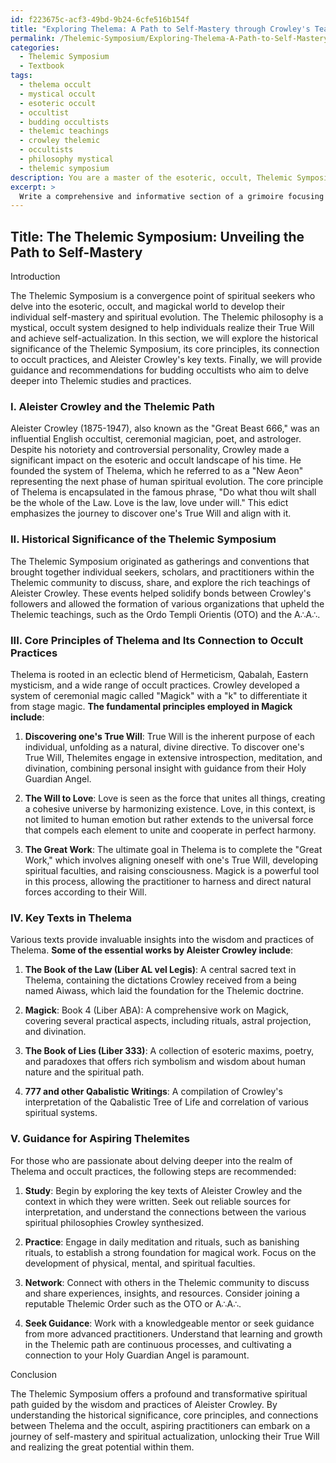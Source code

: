 ```yaml
---
id: f223675c-acf3-49bd-9b24-6cfe516b154f
title: "Exploring Thelema: A Path to Self-Mastery through Crowley's Teachings"
permalink: /Thelemic-Symposium/Exploring-Thelema-A-Path-to-Self-Mastery-through-Crowleys-Teachings/
categories:
  - Thelemic Symposium
  - Textbook
tags:
  - thelema occult
  - mystical occult
  - esoteric occult
  - occultist
  - budding occultists
  - thelemic teachings
  - crowley thelemic
  - occultists
  - philosophy mystical
  - thelemic symposium
description: You are a master of the esoteric, occult, Thelemic Symposium and education, you have written many textbooks on the subject in ways that provide students with rich and deep understanding of the subject. You are being asked to write textbook-like sections on a topic and you do it with full context, explainability, and reliability in accuracy to the true facts of the topic at hand, in a textbook style that a student would easily be able to learn from, in a rich, engaging, and contextual way. Always include relevant context (such as formulas and history), related concepts, and in a way that someone can gain deep insights from.
excerpt: > 
  Write a comprehensive and informative section of a grimoire focusing on the Thelemic Symposium, its historical significance, core principles, and its connection to the occult practices. Include a brief introduction to the founder, Aleister Crowley, key texts, and the role of ceremonial magick in the Thelemic philosophy. Provide guidance and recommendations for an aspiring occultist who intends to delve deeper into the Thelemic studies and practices.
---
```


## Title: The Thelemic Symposium: Unveiling the Path to Self-Mastery

Introduction

The Thelemic Symposium is a convergence point of spiritual seekers who delve into the esoteric, occult, and magickal world to develop their individual self-mastery and spiritual evolution. The Thelemic philosophy is a mystical, occult system designed to help individuals realize their True Will and achieve self-actualization. In this section, we will explore the historical significance of the Thelemic Symposium, its core principles, its connection to occult practices, and Aleister Crowley's key texts. Finally, we will provide guidance and recommendations for budding occultists who aim to delve deeper into Thelemic studies and practices.

### I. Aleister Crowley and the Thelemic Path

Aleister Crowley (1875-1947), also known as the "Great Beast 666," was an influential English occultist, ceremonial magician, poet, and astrologer. Despite his notoriety and controversial personality, Crowley made a significant impact on the esoteric and occult landscape of his time. He founded the system of Thelema, which he referred to as a "New Aeon" representing the next phase of human spiritual evolution. The core principle of Thelema is encapsulated in the famous phrase, "Do what thou wilt shall be the whole of the Law. Love is the law, love under will." This edict emphasizes the journey to discover one's True Will and align with it.

### II. Historical Significance of the Thelemic Symposium

The Thelemic Symposium originated as gatherings and conventions that brought together individual seekers, scholars, and practitioners within the Thelemic community to discuss, share, and explore the rich teachings of Aleister Crowley. These events helped solidify bonds between Crowley's followers and allowed the formation of various organizations that upheld the Thelemic teachings, such as the Ordo Templi Orientis (OTO) and the A∴A∴.

### III. Core Principles of Thelema and Its Connection to Occult Practices

Thelema is rooted in an eclectic blend of Hermeticism, Qabalah, Eastern mysticism, and a wide range of occult practices. Crowley developed a system of ceremonial magic called "Magick" with a "k" to differentiate it from stage magic. **The fundamental principles employed in Magick include**:

1. **Discovering one's True Will**: True Will is the inherent purpose of each individual, unfolding as a natural, divine directive. To discover one's True Will, Thelemites engage in extensive introspection, meditation, and divination, combining personal insight with guidance from their Holy Guardian Angel.

2. **The Will to Love**: Love is seen as the force that unites all things, creating a cohesive universe by harmonizing existence. Love, in this context, is not limited to human emotion but rather extends to the universal force that compels each element to unite and cooperate in perfect harmony.

3. **The Great Work**: The ultimate goal in Thelema is to complete the "Great Work," which involves aligning oneself with one's True Will, developing spiritual faculties, and raising consciousness. Magick is a powerful tool in this process, allowing the practitioner to harness and direct natural forces according to their Will.

### IV. Key Texts in Thelema

Various texts provide invaluable insights into the wisdom and practices of Thelema. **Some of the essential works by Aleister Crowley include**:

1. **The Book of the Law (Liber AL vel Legis)**: A central sacred text in Thelema, containing the dictations Crowley received from a being named Aiwass, which laid the foundation for the Thelemic doctrine.

2. **Magick**: Book 4 (Liber ABA): A comprehensive work on Magick, covering several practical aspects, including rituals, astral projection, and divination.

3. **The Book of Lies (Liber 333)**: A collection of esoteric maxims, poetry, and paradoxes that offers rich symbolism and wisdom about human nature and the spiritual path.

4. **777 and other Qabalistic Writings**: A compilation of Crowley's interpretation of the Qabalistic Tree of Life and correlation of various spiritual systems.

### V. Guidance for Aspiring Thelemites

For those who are passionate about delving deeper into the realm of Thelema and occult practices, the following steps are recommended:

1. **Study**: Begin by exploring the key texts of Aleister Crowley and the context in which they were written. Seek out reliable sources for interpretation, and understand the connections between the various spiritual philosophies Crowley synthesized.

2. **Practice**: Engage in daily meditation and rituals, such as banishing rituals, to establish a strong foundation for magical work. Focus on the development of physical, mental, and spiritual faculties.

3. **Network**: Connect with others in the Thelemic community to discuss and share experiences, insights, and resources. Consider joining a reputable Thelemic Order such as the OTO or A∴A∴.

4. **Seek Guidance**: Work with a knowledgeable mentor or seek guidance from more advanced practitioners. Understand that learning and growth in the Thelemic path are continuous processes, and cultivating a connection to your Holy Guardian Angel is paramount.

Conclusion

The Thelemic Symposium offers a profound and transformative spiritual path guided by the wisdom and practices of Aleister Crowley. By understanding the historical significance, core principles, and connections between Thelema and the occult, aspiring practitioners can embark on a journey of self-mastery and spiritual actualization, unlocking their True Will and realizing the great potential within them.
